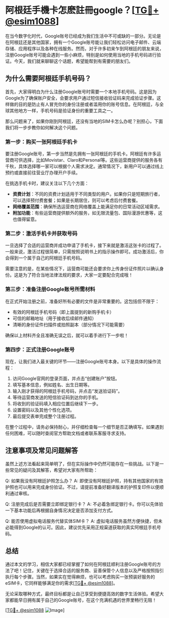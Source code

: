 # 阿根廷手機卡怎麽註冊google？[[TG💪+ @esim1088](https://t.me/s/esim1088)]

在当今数字化时代，Google账号已经成为我们生活中不可或缺的一部分。无论是在阿根廷还是其他国家，拥有一个Google账号能让我们轻松访问电子邮件、云端存储、应用程序以及各种在线服务。然而，对于许多初来乍到阿根廷的朋友来说，注册Google账号可能会遇到一些小麻烦，特别是如何使用当地的手机号码进行验证。今天，我们就来聊聊这个话题，希望能帮到有需要的朋友们。

## 为什么需要阿根廷手机号码？

首先，大家得明白为什么注册Google账号时需要一个本地手机号码。这是因为Google为了确保账户安全，会要求用户通过短信接收验证码来完成验证步骤。这样做的目的是防止有人冒充你的身份注册或者滥用你的账号信息。在阿根廷，与全球其他地方一样，手机号码是验证身份的重要工具之一。

那么问题来了，如果你刚到阿根廷，还没有当地的SIM卡怎么办呢？别担心，下面我们将一步步教你如何解决这个问题。

### 第一步：购买一张阿根廷手机卡

要注册Google账号，第一步当然是先拥有一张阿根廷的手机卡。阿根廷有许多运营商可供选择，比如Movistar、Claro和Personal等。这些运营商提供的服务各有千秋，具体选择哪一家可以根据个人需求决定。通常情况下，新用户可以通过线上预约或直接前往营业厅办理开户手续。

在挑选手机卡时，建议关注以下几个方面：

- **资费计划**：不同的资费计划适用于不同类型的用户。如果你只是短期旅行者，可以选择预付费套餐；如果是长期居住，则可以考虑后付费套餐。
- **网络覆盖范围**：确保所选运营商在网络覆盖上能满足你的日常活动区域需求。
- **附加功能**：有些运营商提供额外的服务，如无限流量包、国际漫游优惠等，这也值得留意。

### 第二步：激活手机卡并获取号码

一旦选择了合适的运营商并成功申请了手机卡，接下来就是激活这张卡的过程了。一般来说，激活过程很简单，只需按照说明书上的指示操作即可。成功激活后，你会得到一个属于自己的阿根廷手机号码。

需要注意的是，在某些情况下，运营商可能还会要求你上传身份证件照片以确认身份。这是为了符合当地法律法规的要求，大家一定要配合完成哦！

### 第三步：准备注册Google账号所需材料

在正式开始注册之前，准备好所有必要的文件是非常重要的。这包括但不限于：

- 有效的阿根廷手机号码（即上面提到的新购手机卡）
- 可信的邮箱地址（用于接收后续邮件通知）
- 清晰的身份证件扫描件或拍照副本（部分情况下可能需要）

确保以上材料齐全且准确无误之后，就可以着手进行下一步啦！

### 第四步：正式注册Google账号

现在，让我们进入最关键的环节——注册Google账号本身。以下是具体的操作流程：

1. 访问Google官网的登录页面，并点击“创建账户”按钮。
2. 填写基本信息，例如姓名、出生日期等。
3. 输入刚才获得的阿根廷手机号码，并点击“发送验证码”。
4. 等待运营商发送的短信验证码到达你的手机。
5. 将收到的验证码填入相应位置后继续下一步。
6. 设置密码以及其他个性化选项。
7. 最后提交表单完成整个注册过程。

在整个过程中，请务必保持耐心，并仔细检查每一个细节是否正确填写。如果遇到任何困难，可以随时查阅官方帮助文档或者联系客服寻求支持。

## 注意事项及常见问题解答

虽然上述方法看起来简单明了，但在实际操作中仍然可能存在一些挑战。以下是一些常见的疑问及其解答，希望对大家有所帮助：

Q: 如果我没有阿根廷护照怎么办？
A: 即使没有阿根廷护照，持有其他国家的有效护照也可以用来完成身份验证。不过，请提前准备好翻译版本的护照复印件以便顺利通过审核。

Q: 注册完成后是否需要立即绑定银行卡？
A: 不必着急绑定银行卡。你可以先体验一下基本功能后再根据自身情况决定是否添加支付方式。

Q: 能否使用虚拟电话服务代替实体SIM卡？
A: 虚拟电话服务虽然方便快捷，但未必能得到Google的认可。因此，建议优先采用正规渠道获取的真实阿根廷手机号码。

## 总结

通过本文的学习，相信大家都已经掌握了如何在阿根廷顺利注册Google账号的方法了吧！记住，关键在于选择合适的服务商、妥善保管个人信息以及严格按照指引执行每个步骤。当然，如果实在觉得麻烦，也可以考虑购买一张预装好服务的eSIM卡，它同样能够满足你的需求[[TG💪+ @esim1088](https://t.me/s/esim1088)]。

无论采取哪种方式，最终目标都是让自己享受到便捷高效的数字生活体验。希望大家都能早日拥有属于自己的Google账号，在这个充满机遇的世界里畅行无阻！

[[TG💪+ @esim1088](https://t.me/s/esim1088) ![Image](https://i.postimg.cc/4NQfJmqS/Snipaste-2025-05-13-00-14-12.png)]
